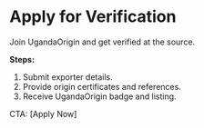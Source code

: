 # Apply for Verification

Join UgandaOrigin and get verified at the source.

**Steps:**
1. Submit exporter details.  
2. Provide origin certificates and references.  
3. Receive UgandaOrigin badge and listing.

CTA: [Apply Now]
